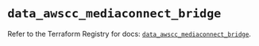 # `data_awscc_mediaconnect_bridge`

Refer to the Terraform Registry for docs: [`data_awscc_mediaconnect_bridge`](https://registry.terraform.io/providers/hashicorp/awscc/0.70.0/docs/data-sources/mediaconnect_bridge).
